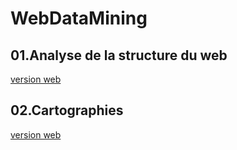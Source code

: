 # WebDataMining

## 01.Analyse de la structure du web
[version web](https://sb427.github.io/WebDataMining/pokemon_network.html)


## 02.Cartographies
[version web](https://sb427.github.io/WebDataMining/carto.html)
